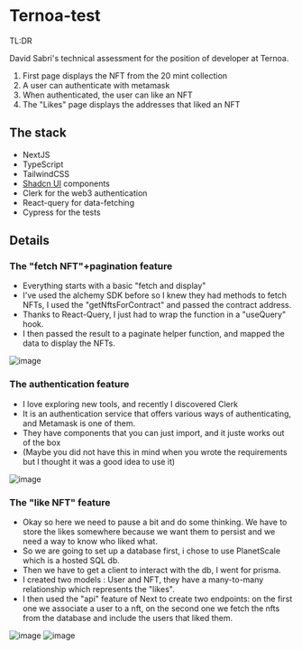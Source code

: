 # Ternoa-test

TL:DR

David Sabri's technical assessment for the position of developer at Ternoa.

1. First page displays the NFT from the 20 mint collection
2. A user can authenticate with metamask
3. When authenticated, the user can like an NFT
4. The "Likes" page displays the addresses that liked an NFT

## The stack

- NextJS
- TypeScript
- TailwindCSS
- [Shadcn UI](https://ui.shadcn.com/) components
- Clerk for the web3 authentication
- React-query for data-fetching
-  Cypress for the tests

## Details

### The "fetch NFT"+pagination feature

- Everything starts with a basic "fetch and display"
- I've used the alchemy SDK before so I knew they had methods to fetch NFTs, I used the "getNftsForContract" and passed the contract address.
- Thanks to React-Query, I just had to wrap the function in a "useQuery" hook.
- I then passed the result to a paginate helper function, and mapped the data to display the NFTs.

![image](https://github.com/Dav-sa/ternoa-test/assets/68847199/4f25f50d-6141-47b2-853b-2518f705a9bc)

### The authentication feature

- I love exploring new tools, and recently I discovered Clerk
- It is an authentication service that offers various ways of authenticating, and Metamask is one of them.
- They have components that you can just import, and it juste works out of the box
- (Maybe you did not have this in mind when you wrote the requirements but I thought it was a good idea to use it)

![image](https://github.com/Dav-sa/ternoa-test/assets/68847199/423fd001-7fdc-4209-8113-1a40a5994d69)

### The "like NFT" feature

- Okay so here we need to pause a bit and do some thinking. We have to store the likes somewhere because we want them to persist and we need a way to know who liked what.
- So we are going to set up a database first, i chose to use PlanetScale which is a hosted SQL db.
- Then we have to get a client to interact with the db, I went for prisma.
- I created two models : User and NFT, they have a many-to-many relationship which represents the "likes". 
- I then used the "api" feature of Next to create two endpoints: 
on the first one we associate a user to a nft, on the second one we fetch the nfts from the database and include the users that liked them.

![image](https://github.com/Dav-sa/ternoa-test/assets/68847199/1dd55791-b608-41d6-a592-5764ce1f219b)
![image](https://github.com/Dav-sa/ternoa-test/assets/68847199/d5b96cff-2c09-45aa-88f8-b45dfc7b7145)

